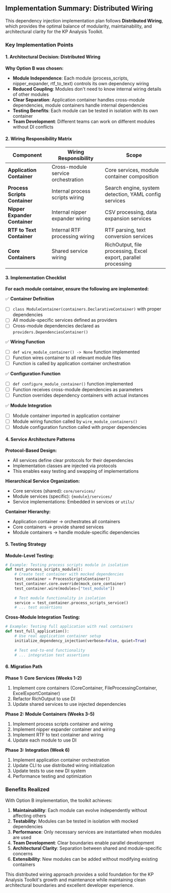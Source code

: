 ## Implementation Summary: Distributed Wiring

This dependency injection implementation plan follows **Distributed Wiring**, which provides the optimal balance of modularity, maintainability, and architectural clarity for the KP Analysis Toolkit.

### Key Implementation Points

#### 1. Architectural Decision: Distributed Wiring

**Why Option B was chosen:**
- **Module Independence**: Each module (process_scripts, nipper_expander, rtf_to_text) controls its own dependency wiring
- **Reduced Coupling**: Modules don't need to know internal wiring details of other modules
- **Clear Separation**: Application container handles cross-module dependencies, module containers handle internal dependencies
- **Testing Benefits**: Each module can be tested in isolation with its own container
- **Team Development**: Different teams can work on different modules without DI conflicts

#### 2. Wiring Responsibility Matrix

| Component | Wiring Responsibility | Scope |
|---|---|---|
| **Application Container** | Cross-module service orchestration | Core services, module container composition |
| **Process Scripts Container** | Internal process scripts wiring | Search engine, system detection, YAML config services |
| **Nipper Expander Container** | Internal nipper expander wiring | CSV processing, data expansion services |
| **RTF to Text Container** | Internal RTF processing wiring | RTF parsing, text conversion services |
| **Core Containers** | Shared service wiring | RichOutput, file processing, Excel export, parallel processing |

#### 3. Implementation Checklist

**For each module container, ensure the following are implemented:**

✅ **Container Definition**
- [ ] `class ModuleContainer(containers.DeclarativeContainer)` with proper dependencies
- [ ] All module-specific services defined as providers
- [ ] Cross-module dependencies declared as `providers.DependenciesContainer()`

✅ **Wiring Function**
- [ ] `def wire_module_container() -> None` function implemented
- [ ] Function wires container to all relevant module files
- [ ] Function is called by application container orchestration

✅ **Configuration Function** 
- [ ] `def configure_module_container()` function implemented
- [ ] Function receives cross-module dependencies as parameters
- [ ] Function overrides dependency containers with actual instances

✅ **Module Integration**
- [ ] Module container imported in application container
- [ ] Module wiring function called by `wire_module_containers()`
- [ ] Module configuration function called with proper dependencies

#### 4. Service Architecture Patterns

**Protocol-Based Design:**
- All services define clear protocols for their dependencies
- Implementation classes are injected via protocols
- This enables easy testing and swapping of implementations

**Hierarchical Service Organization:**
- Core services (shared): `core/services/`
- Module services (specific): `{module}/services/`
- Service implementations: Embedded in services or `utils/`

**Container Hierarchy:**
- Application container → orchestrates all containers
- Core containers → provide shared services
- Module containers → handle module-specific dependencies

#### 5. Testing Strategy

**Module-Level Testing:**
```python
# Example: Testing process scripts module in isolation
def test_process_scripts_module():
    # Create test container with mocked dependencies
    test_container = ProcessScriptsContainer()
    test_container.core.override(mock_core_container)
    test_container.wire(modules=["test_module"])
    
    # Test module functionality in isolation
    service = test_container.process_scripts_service()
    # ... test assertions
```

**Cross-Module Integration Testing:**
```python
# Example: Testing full application with real containers
def test_full_application():
    # Use real application container setup
    initialize_dependency_injection(verbose=False, quiet=True)
    
    # Test end-to-end functionality
    # ... integration test assertions
```

#### 6. Migration Path

**Phase 1: Core Services (Weeks 1-2)**
1. Implement core containers (CoreContainer, FileProcessingContainer, ExcelExportContainer)
2. Refactor RichOutput to use DI
3. Update shared services to use injected dependencies

**Phase 2: Module Containers (Weeks 3-5)**
1. Implement process scripts container and wiring
2. Implement nipper expander container and wiring  
3. Implement RTF to text container and wiring
4. Update each module to use DI

**Phase 3: Integration (Week 6)**
1. Implement application container orchestration
2. Update CLI to use distributed wiring initialization
3. Update tests to use new DI system
4. Performance testing and optimization

### Benefits Realized

With Option B implementation, the toolkit achieves:

1. **Maintainability**: Each module can evolve independently without affecting others
2. **Testability**: Modules can be tested in isolation with mocked dependencies
3. **Performance**: Only necessary services are instantiated when modules are used
4. **Team Development**: Clear boundaries enable parallel development
5. **Architectural Clarity**: Separation between shared and module-specific concerns
6. **Extensibility**: New modules can be added without modifying existing containers

This distributed wiring approach provides a solid foundation for the KP Analysis Toolkit's growth and maintenance while maintaining clean architectural boundaries and excellent developer experience.